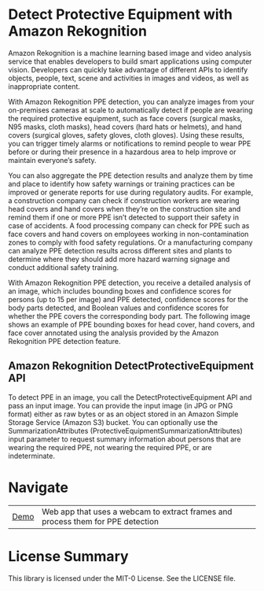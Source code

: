 # Detect Protective Equipment with Amazon Rekognition

Amazon Rekognition is a machine learning based image and video analysis service that enables developers to
build smart applications using computer vision. Developers can quickly take advantage of different APIs to
identify objects, people, text, scene and activities in images and videos, as well as inappropriate content.

With Amazon Rekognition PPE detection, you can analyze images from your on-premises cameras at scale to automatically detect if people are wearing the required protective equipment, such as face covers (surgical masks, N95 masks, cloth masks), head covers (hard hats or helmets), and hand covers (surgical gloves, safety gloves, cloth gloves). Using these results, you can trigger timely alarms or notifications to remind people to wear PPE before or during their presence in a hazardous area to help improve or maintain everyone’s safety.

You can also aggregate the PPE detection results and analyze them by time and place to identify how safety warnings or training practices can be improved or generate reports for use during regulatory audits. For example, a construction company can check if construction workers are wearing head covers and hand covers when they’re on the construction site and remind them if one or more PPE isn’t detected to support their safety in case of accidents. A food processing company can check for PPE such as face covers and hand covers on employees working in non-contamination zones to comply with food safety regulations. Or a manufacturing company can analyze PPE detection results across different sites and plants to determine where they should add more hazard warning signage and conduct additional safety training.

With Amazon Rekognition PPE detection, you receive a detailed analysis of an image, which includes bounding boxes and confidence scores for persons (up to 15 per image) and PPE detected, confidence scores for the body parts detected, and Boolean values and confidence scores for whether the PPE covers the corresponding body part. The following image shows an example of PPE bounding boxes for head cover, hand covers, and face cover annotated using the analysis provided by the Amazon Rekognition PPE detection feature.

## Amazon Rekognition DetectProtectiveEquipment API

To detect PPE in an image, you call the DetectProtectiveEquipment API and pass an input image. You can provide the input image (in JPG or PNG format) either as raw bytes or as an object stored in an Amazon Simple Storage Service (Amazon S3) bucket. You can optionally use the SummarizationAttributes (ProtectiveEquipmentSummarizationAttributes) input parameter to request summary information about persons that are wearing the required PPE, not wearing the required PPE, or are indeterminate.


# Navigate

|               |                                                                                 |
| ------------- | ------------------------------------------------------------------------------- |
| [Demo](/demo) | Web app that uses a webcam to extract frames and process them for PPE detection |

# License Summary

This library is licensed under the MIT-0 License. See the LICENSE file.
